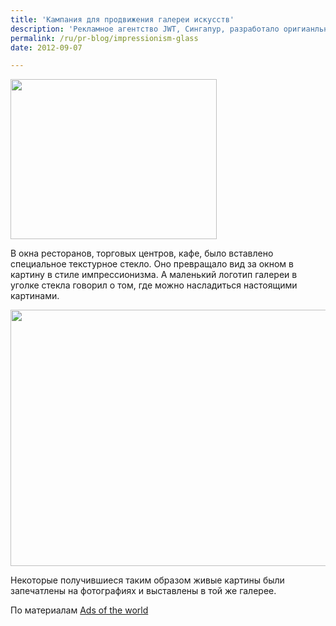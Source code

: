 ```yaml
---
title: 'Кампания для продвижения галереи искусств'
description: 'Рекламное агентство JWT, Сингапур, разработало оригианльную и эффективную кампанию для продвижения галереи импрессионизма &quot;vue privee&quot;.'
permalink: /ru/pr-blog/impressionism-glass
date: 2012-09-07

---
```


<img src="{{ site.assets }}/upload/9f740facfedf67969b11bd6a2b2033ca_330.jpg" alt="" class="post__img" width="330" height="256">

В окна ресторанов, торговых центров, кафе, было вставлено специальное текстурное стекло. Оно превращало вид за окном в картину в стиле импрессионизма. А маленький логотип галереи в уголке стекла говорил о том, где можно насладиться настоящими картинами.

<img src="{{ site.assets }}/upload/a32a77a5-9a88-4c50-ac31-3a82cffde31c-content_images-main.png" alt="" class="post__img" width="580" height="410">

Некоторые получившиеся таким образом живые картины были запечатлены на фотографиях и выставлены в той же галерее.

По материалам <a href="https://adsoftheworld.com/media/ambient/vue_privee_gallery_impressionist_windows?size=_original">Ads of the world</a>

